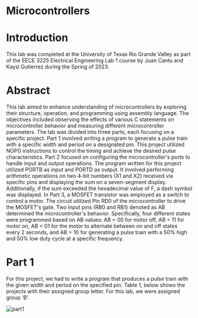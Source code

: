# Microcontrollers 

# Introduction
This lab was completed at the University of Texas Rio Grande Valley as part of the EECE 3225 Electrical Engineering Lab 1 course by Juan Cantu and Kaysi Gutierrez during the Spring of 2023.

# Abstract
This lab aimed to enhance understanding of microcontrollers by exploring their structure,
operation, and programming using assembly language. The objectives included observing the
effects of various C statements on microcontroller behavior and measuring different
microcontroller parameters. The lab was divided into three parts, each focusing on a specific
project. Part 1 involved writing a program to generate a pulse train with a specific width and
period on a designated pin. This project utilized NOP() instructions to control the timing and
achieve the desired pulse characteristics.
Part 2 focused on configuring the microcontroller's ports to handle input and output operations.
The program written for this project utilized PORTB as input and PORTD as output. It involved
performing arithmetic operations on two 4-bit numbers (X1 and X2) received via specific pins
and displaying the sum on a seven-segment display. Additionally, if the sum exceeded the
hexadecimal value of F, a dash symbol was displayed. In Part 3, a MOSFET transistor was
employed as a switch to control a motor. The circuit utilized Pin RD0 of the microcontroller to
drive the MOSFET's gate. Two input pins (RB0 and RB1) denoted as AB determined the
microcontroller's behavior. Specifically, four different states were programmed based on AB
values: AB = 00 for motor off, AB = 11 for motor on, AB = 01 for the motor to alternate between
on and off states every 2 seconds, and AB = 10 for generating a pulse train with a 50% high and
50% low duty cycle at a specific frequency.

# Part 1
For this project, we had to write a program that produces a pulse train with the given width and
period on the specified pin. Table 1, below shows the projects with their assigned group letter.
For this lab, we were assigned group ‘B’.

![part1](https://github.com/JuanCantu1/Microcontrollers/assets/109363196/c23029b4-36ed-4746-81ac-3b7b5ad022ef)

